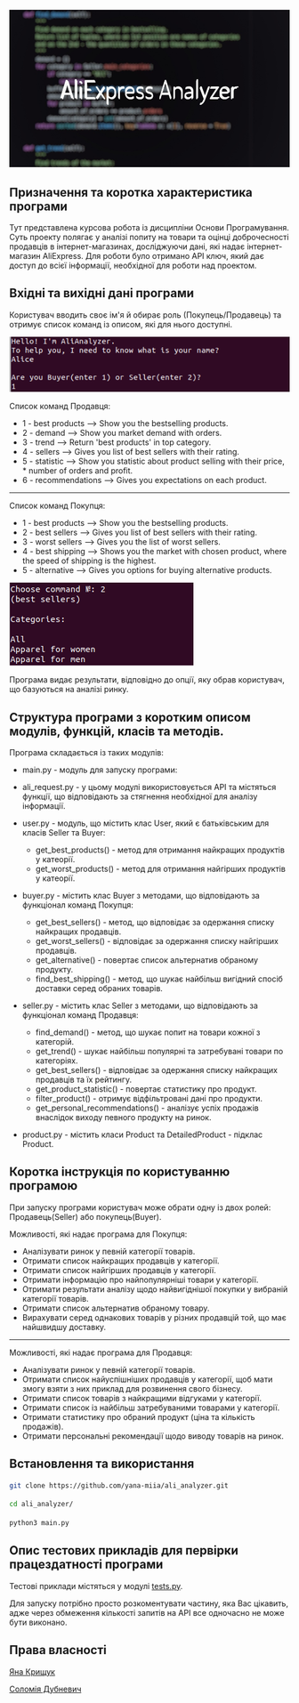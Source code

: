 ![image](https://github.com/yanakryshchuk-ucu/Coursework/blob/master/Images/IMG_20190515_220622_258-02.jpeg)

## Призначення та коротка характеристика програми
Тут  представлена курсова робота із дисципліни Основи Програмування. Суть проекту полягає у аналізі попиту на товари та оцінці доброчесності продавців в інтернет-магазинах, досліджуючи дані, які надає інтернет-магазин AliExpress.
Для роботи було отримано АРІ ключ, який дає доступ до всієї інформації, необхідної для роботи над проектом.

## Вхідні та вихідні дані програми
Користувач вводить своє ім'я й обирає роль (Покупець/Продавець) та отримує список команд із описом, які для нього доступні.

![image](https://github.com/yanakryshchuk-ucu/Coursework/blob/master/Images/console-example1.png)

Список команд Продавця:
* 1 - best products --> Show you the bestselling products.
* 2 - demand --> Show you market demand with orders.
* 3 - trend --> Return 'best products' in top category.
* 4 - sellers --> Gives you list of best sellers with their rating.
* 5 - statistic --> Show you statistic about product selling with their price, * number of orders and profit.
* 6 - recommendations --> Gives you expectations on each product.
----
Список команд Покупця:
* 1 - best products --> Show you the bestselling products.
* 2 - best sellers --> Gives you list of best sellers with their rating.
* 3 - worst sellers --> Gives you the list of worst sellers.
* 4 - best shipping --> Shows you the market with chosen product, where the speed of shipping is the highest.
* 5 - alternative --> Gives you options for buying alternative products.

![image](https://github.com/yanakryshchuk-ucu/Coursework/blob/master/Images/console-example2.png)


Програма видає результати, відповідно до опції, яку обрав користувач, що базуються на аналізі ринку.

## Структура програми з коротким описом модулів, функцій, класів та методів.
Програма складається із таких модулів:
* main.py - модуль для запуску програми:
* ali_request.py - у цьому модулі використовується API та містяться функції, що відповідають за стягнення необхідної для аналізу інформації.
* user.py - модуль, що містить клас User, який є батьківським для класів Seller та Buyer:
  * get_best_products() - метод для отримання найкращих продуктів у катеорії.
  * get_worst_products() - метод для отримання найгірших продуктів у катеорії.
* buyer.py - містить клас Buyer з методами, що відповідають за функціонал команд Покупця:
  * get_best_sellers() - метод, що відповідає за одержання списку найкращих продавців.
  * get_worst_sellers() -  відповідає за одержання списку найгірших продавців.
  * get_alternative() - повертає список альтернатив обраному продукту.
  * find_best_shipping() - метод, що шукає найбільш вигідний спосіб доставки серед обраних товарів.
* seller.py - містить клас Seller з методами, що відповідають за функціонал команд Продавця:
  * find_demand() - метод, що шукає попит на товари кожної з категорій.
  * get_trend() - шукає найбільш популярні та затребувані товари по категоріях.
  * get_best_sellers() - відповідає за одержання списку найкращих продавців та їх рейтингу.
  * get_product_statistic() - повертає статистику про продукт.
  * filter_product() - отримує відфільтровані дані про продукти.
  * get_personal_recommendations() - аналізує успіх продажів внаслідок виходу певного продукту на ринок.

* product.py - містить класи Product та DetailedProduct - підклас Product.

## Коротка інструкція по користуванню програмою
При запуску програми користувач може обрати одну із двох ролей: Продавець(Seller) або покупець(Buyer).

Можливості, які надає програма для Покупця:
* Аналізувати ринок у певній категорії товарів.
* Отримати список найкращих продавців у категорії.
* Отримати список найгірших продавців у категорії.
* Отримати інформацію про найпопулярніші товари у категорії.
* Отримати результати аналізу щодо найвигіднішої покупки у вибраній категорії товарів.
* Отримати список альтернатив обраному товару.
* Вирахувати серед однакових товарів у різних продавцій той, що має найшвидшу доставку.
----
Можливості, які надає програма для Продавця:
* Аналізувати ринок у певній категорії товарів.
* Отримати список найуспішніших продавців у категорії, щоб мати змогу взяти з них приклад для розвинення свого бізнесу.
* Отримати список товарів з найкращими відгуками у категорії.
* Отримати список із найбільш затребуваними товарами у категорії.
* Отримати статистику про обраний продукт (ціна та кількість продажів).
* Отримати персональні рекомендації щодо виводу товарів на ринок.

## Встановлення та використання
```bash
git clone https://github.com/yana-miia/ali_analyzer.git

cd ali_analyzer/

python3 main.py
```

## Опис тестових прикладів для первірки працездатності програми
Тестові приклади містяться у модулі [tests.py](https://github.com/yana-miia/ali_analyzer/blob/master/tests.py).

Для запуску потрібно просто розкоментувати частину, яка Вас цікавить, адже через обмеження кількості запитів на API все одночасно не може бути виконано.

## Права власності
[Яна Крищук](https://github.com/yanakryshchuk-ucu/Coursework)

[Соломія Дубневич](https://github.com/rockqeen45/MarketAnalyzer1)
